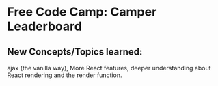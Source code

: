# Free Code Camp: Camper Leaderboard
## New Concepts/Topics learned:
ajax (the vanilla way), More React features, deeper understanding about React rendering and the render function.
